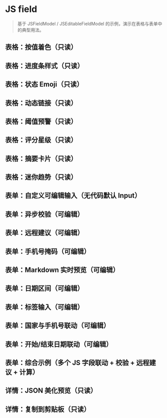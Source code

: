 # JS field

> 基于 JSFieldModel / JSEditableFieldModel 的示例，演示在表格与表单中的典型用法。

## 表格：按值着色（只读）

<code src="./demos/table-basic.tsx"></code>

## 表格：进度条样式（只读）

<code src="./demos/table-progress.tsx"></code>

## 表格：状态 Emoji（只读）

<code src="./demos/table-emoji.tsx"></code>

## 表格：动态链接（只读）

<code src="./demos/table-link.tsx"></code>

## 表格：阈值预警（只读）

<code src="./demos/table-threshold-warning.tsx"></code>

## 表格：评分星级（只读）

<code src="./demos/table-rating.tsx"></code>

## 表格：摘要卡片（只读）

<code src="./demos/table-card.tsx"></code>

## 表格：迷你趋势（只读）

<code src="./demos/table-sparkline.tsx"></code>

## 表单：自定义可编辑输入（无代码默认 Input）

<code src="./demos/form-editable-basic.tsx"></code>

## 表单：异步校验（可编辑）

<code src="./demos/form-async-validate.tsx"></code>

## 表单：远程建议（可编辑）

<code src="./demos/form-remote-suggest.tsx"></code>

## 表单：手机号掩码（可编辑）

<code src="./demos/form-mask-phone.tsx"></code>

## 表单：Markdown 实时预览（可编辑）

<code src="./demos/form-markdown-preview.tsx"></code>

## 表单：日期区间（可编辑）

<code src="./demos/form-date-range.tsx"></code>

## 表单：标签输入（可编辑）

<code src="./demos/form-tags.tsx"></code>

## 表单：国家与手机号联动（可编辑）

<code src="./demos/form-country-phone.tsx"></code>

## 表单：开始/结束日期联动（可编辑）

<code src="./demos/form-start-end.tsx"></code>

## 表单：综合示例（多个 JS 字段联动 + 校验 + 远程建议 + 计算）

<code src="./demos/form-complex.tsx"></code>
## 详情：JSON 美化预览（只读）

<code src="./demos/details-json.tsx"></code>

## 详情：复制到剪贴板（只读）

<code src="./demos/details-copy.tsx"></code>


